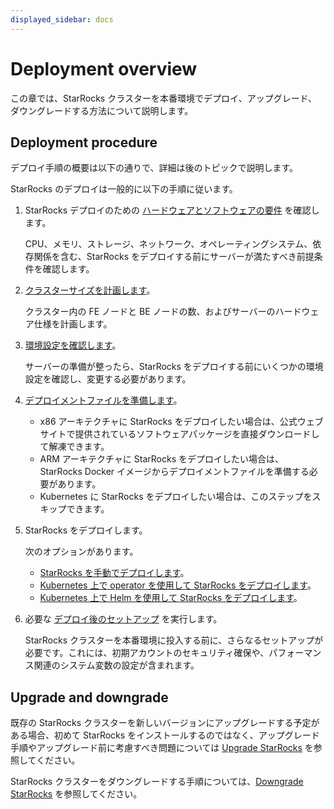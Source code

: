 ```yaml
---
displayed_sidebar: docs
---
```


# Deployment overview

この章では、StarRocks クラスターを本番環境でデプロイ、アップグレード、ダウングレードする方法について説明します。

## Deployment procedure

デプロイ手順の概要は以下の通りで、詳細は後のトピックで説明します。

StarRocks のデプロイは一般的に以下の手順に従います。

1. StarRocks デプロイのための [ハードウェアとソフトウェアの要件](../deployment/deployment_prerequisites.md) を確認します。

   CPU、メモリ、ストレージ、ネットワーク、オペレーティングシステム、依存関係を含む、StarRocks をデプロイする前にサーバーが満たすべき前提条件を確認します。

2. [クラスターサイズを計画します](../deployment/plan_cluster.md)。

   クラスター内の FE ノードと BE ノードの数、およびサーバーのハードウェア仕様を計画します。

3. [環境設定を確認します](../deployment/environment_configurations.md)。

   サーバーの準備が整ったら、StarRocks をデプロイする前にいくつかの環境設定を確認し、変更する必要があります。

4. [デプロイメントファイルを準備します](../deployment/prepare_deployment_files.md)。

   - x86 アーキテクチャに StarRocks をデプロイしたい場合は、公式ウェブサイトで提供されているソフトウェアパッケージを直接ダウンロードして解凍できます。
   - ARM アーキテクチャに StarRocks をデプロイしたい場合は、StarRocks Docker イメージからデプロイメントファイルを準備する必要があります。
   - Kubernetes に StarRocks をデプロイしたい場合は、このステップをスキップできます。

5. StarRocks をデプロイします。

   次のオプションがあります。

   - [StarRocks を手動でデプロイします](../deployment/deploy_manually.md)。
   - [Kubernetes 上で operator を使用して StarRocks をデプロイします](../deployment/sr_operator.md)。
   - [Kubernetes 上で Helm を使用して StarRocks をデプロイします](../deployment/helm.md)。

6. 必要な [デプロイ後のセットアップ](../deployment/post_deployment_setup.md) を実行します。

   StarRocks クラスターを本番環境に投入する前に、さらなるセットアップが必要です。これには、初期アカウントのセキュリティ確保や、パフォーマンス関連のシステム変数の設定が含まれます。

## Upgrade and downgrade

既存の StarRocks クラスターを新しいバージョンにアップグレードする予定がある場合、初めて StarRocks をインストールするのではなく、アップグレード手順やアップグレード前に考慮すべき問題については [Upgrade StarRocks](../deployment/upgrade.md) を参照してください。

StarRocks クラスターをダウングレードする手順については、[Downgrade StarRocks](../deployment/downgrade.md) を参照してください。